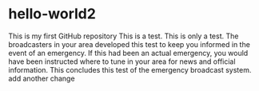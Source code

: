 # hello-world2
This is my first GitHub repository
This is a test.  This is only a test.  The broadcasters in your area developed this test to keep you informed in the event of an emergency.  If this had been an actual emergency, you would have been instructed where to tune in your area for news and official information.  This concludes this test of the emergency broadcast system.
add another change
